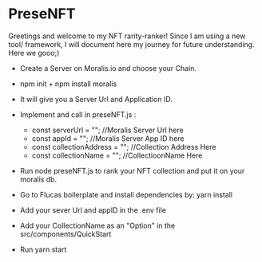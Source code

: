 # PreseNFT
Greetings and welcome to my NFT rarity-ranker!
Since I am using a new tool/ framework, I will document here my journey for future understanding.
Here we gooo;)


- Create a Server on Moralis.io and choose your Chain.

- npm init + npm install moralis

- It will give you a Server Url and Application ID.

- Implement and call in preseNFT.js :
    - const serverUrl = ""; //Moralis Server Url here
    - const appId = ""; //Moralis Server App ID here
    - const collectionAddress = ""; //Collection Address Here
    - const collectionName = ""; //CollectioonName Here

- Run node preseNFT.js to rank your NFT collection and put it on your moralis db.

- Go to Flucas boilerplate and install dependencies by: yarn install
- Add your sever Url and appID in the .env file
- Add your CollectionName as an "Option" in the src/components/QuickStart 

- Run yarn start



